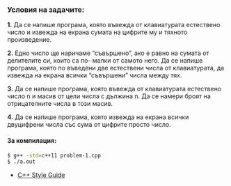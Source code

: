 ### Условия на задачите:

**1.** Да се напише програма, която въвежда от клавиатурата естествено число и извежда на екрана сумата на цифрите му и тяхното произведение.

**2.** Едно число ще наричаме “съвършено”, ако е равно на сумата от делителите си, които са по- малки от самото него. Да се напише програма, която по въведени две естествени числа от клавиатурата, да извежда на екрана всички “съвършени” числа между тях.

**3.** Да се напише програма, която въвежда от клавиатурата естествено число n и масив от цели числа с дължина n. Да се намери броят на отрицателните числа в този масив.

**4.** Да се напише програма, която извежда на екрана всички двуцифрени числа със сума от цифрите просто число.

#### За компилация:

``` bash
$ g++ -std=c++11 problem-1.cpp 
$ ./a.out
```

- [C++ Style Guide](https://google.github.io/styleguide/cppguide.html)
